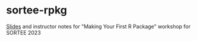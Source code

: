# sortee-rpkg
[Slides](https://cct-datascience.quarto.pub/sortee-rpkg-slides/) and instructor notes for "Making Your First R Package" workshop for SORTEE 2023
